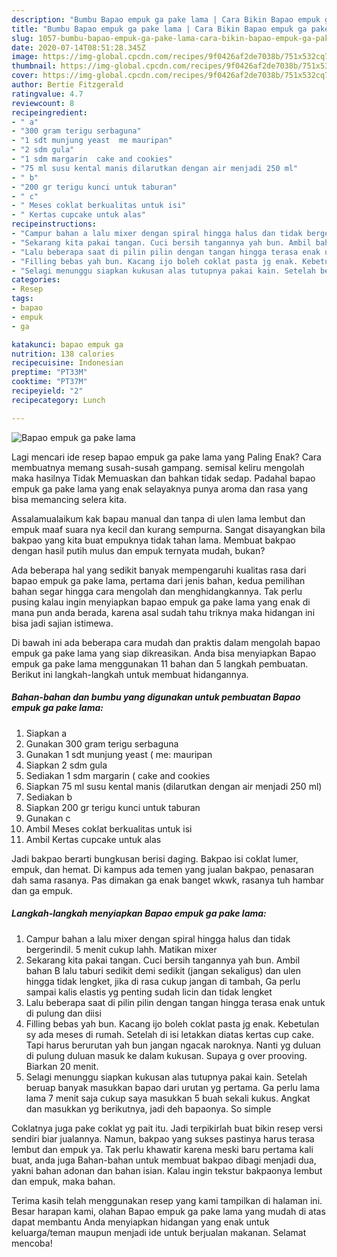 ```yaml
---
description: "Bumbu Bapao empuk ga pake lama | Cara Bikin Bapao empuk ga pake lama Yang Mudah Dan Praktis"
title: "Bumbu Bapao empuk ga pake lama | Cara Bikin Bapao empuk ga pake lama Yang Mudah Dan Praktis"
slug: 1057-bumbu-bapao-empuk-ga-pake-lama-cara-bikin-bapao-empuk-ga-pake-lama-yang-mudah-dan-praktis
date: 2020-07-14T08:51:28.345Z
image: https://img-global.cpcdn.com/recipes/9f0426af2de7038b/751x532cq70/bapao-empuk-ga-pake-lama-foto-resep-utama.jpg
thumbnail: https://img-global.cpcdn.com/recipes/9f0426af2de7038b/751x532cq70/bapao-empuk-ga-pake-lama-foto-resep-utama.jpg
cover: https://img-global.cpcdn.com/recipes/9f0426af2de7038b/751x532cq70/bapao-empuk-ga-pake-lama-foto-resep-utama.jpg
author: Bertie Fitzgerald
ratingvalue: 4.7
reviewcount: 8
recipeingredient:
- " a"
- "300 gram terigu serbaguna"
- "1 sdt munjung yeast  me mauripan"
- "2 sdm gula"
- "1 sdm margarin  cake and cookies"
- "75 ml susu kental manis dilarutkan dengan air menjadi 250 ml"
- " b"
- "200 gr terigu kunci untuk taburan"
- " c"
- " Meses coklat berkualitas untuk isi"
- " Kertas cupcake untuk alas"
recipeinstructions:
- "Campur bahan a lalu mixer dengan spiral hingga halus dan tidak bergerindil. 5 menit cukup lahh. Matikan mixer"
- "Sekarang kita pakai tangan. Cuci bersih tangannya yah bun. Ambil bahan B lalu taburi sedikit demi sedikit (jangan sekaligus) dan ulen hingga tidak lengket, jika di rasa cukup jangan di tambah, Ga perlu sampai kalis elastis yg penting sudah licin dan tidak lengket"
- "Lalu beberapa saat di pilin pilin dengan tangan hingga terasa enak untuk di pulung dan diisi"
- "Filling bebas yah bun. Kacang ijo boleh coklat pasta jg enak. Kebetulan sy ada meses di rumah. Setelah di isi letakkan diatas kertas cup cake. Tapi harus berurutan yah bun jangan ngacak naroknya. Nanti yg duluan di pulung duluan masuk ke dalam kukusan. Supaya g over prooving. Biarkan 20 menit."
- "Selagi menunggu siapkan kukusan alas tutupnya pakai kain. Setelah beruap banyak masukkan bapao dari urutan yg pertama. Ga perlu lama lama 7 menit saja cukup saya masukkan 5 buah sekali kukus. Angkat dan masukkan yg berikutnya, jadi deh bapaonya. So simple"
categories:
- Resep
tags:
- bapao
- empuk
- ga

katakunci: bapao empuk ga 
nutrition: 138 calories
recipecuisine: Indonesian
preptime: "PT33M"
cooktime: "PT37M"
recipeyield: "2"
recipecategory: Lunch

---
```



![Bapao empuk ga pake lama](https://img-global.cpcdn.com/recipes/9f0426af2de7038b/751x532cq70/bapao-empuk-ga-pake-lama-foto-resep-utama.jpg)

Lagi mencari ide resep bapao empuk ga pake lama yang Paling Enak? Cara membuatnya memang susah-susah gampang. semisal keliru mengolah maka hasilnya Tidak Memuaskan dan bahkan tidak sedap. Padahal bapao empuk ga pake lama yang enak selayaknya punya aroma dan rasa yang bisa memancing selera kita.

Assalamualaikum kak bapau manual dan tanpa di ulen lama lembut dan empuk maaf suara nya kecil dan kurang sempurna. Sangat disayangkan bila bakpao yang kita buat empuknya tidak tahan lama. Membuat bakpao dengan hasil putih mulus dan empuk ternyata mudah, bukan?

Ada beberapa hal yang sedikit banyak mempengaruhi kualitas rasa dari bapao empuk ga pake lama, pertama dari jenis bahan, kedua pemilihan bahan segar hingga cara mengolah dan menghidangkannya. Tak perlu pusing kalau ingin menyiapkan bapao empuk ga pake lama yang enak di mana pun anda berada, karena asal sudah tahu triknya maka hidangan ini bisa jadi sajian istimewa.


Di bawah ini ada beberapa cara mudah dan praktis dalam mengolah bapao empuk ga pake lama yang siap dikreasikan. Anda bisa menyiapkan Bapao empuk ga pake lama menggunakan 11 bahan dan 5 langkah pembuatan. Berikut ini langkah-langkah untuk membuat hidangannya.

<!--inarticleads1-->

##### Bahan-bahan dan bumbu yang digunakan untuk pembuatan Bapao empuk ga pake lama:

1. Siapkan  a
1. Gunakan 300 gram terigu serbaguna
1. Gunakan 1 sdt munjung yeast ( me: mauripan
1. Siapkan 2 sdm gula
1. Sediakan 1 sdm margarin ( cake and cookies
1. Siapkan 75 ml susu kental manis (dilarutkan dengan air menjadi 250 ml)
1. Sediakan  b
1. Siapkan 200 gr terigu kunci untuk taburan
1. Gunakan  c
1. Ambil  Meses coklat berkualitas untuk isi
1. Ambil  Kertas cupcake untuk alas


Jadi bakpao berarti bungkusan berisi daging. Bakpao isi coklat lumer, empuk, dan hemat. Di kampus ada temen yang jualan bakpao, penasaran dah sama rasanya. Pas dimakan ga enak banget wkwk, rasanya tuh hambar dan ga empuk. 

<!--inarticleads2-->

##### Langkah-langkah menyiapkan Bapao empuk ga pake lama:

1. Campur bahan a lalu mixer dengan spiral hingga halus dan tidak bergerindil. 5 menit cukup lahh. Matikan mixer
1. Sekarang kita pakai tangan. Cuci bersih tangannya yah bun. Ambil bahan B lalu taburi sedikit demi sedikit (jangan sekaligus) dan ulen hingga tidak lengket, jika di rasa cukup jangan di tambah, Ga perlu sampai kalis elastis yg penting sudah licin dan tidak lengket
1. Lalu beberapa saat di pilin pilin dengan tangan hingga terasa enak untuk di pulung dan diisi
1. Filling bebas yah bun. Kacang ijo boleh coklat pasta jg enak. Kebetulan sy ada meses di rumah. Setelah di isi letakkan diatas kertas cup cake. Tapi harus berurutan yah bun jangan ngacak naroknya. Nanti yg duluan di pulung duluan masuk ke dalam kukusan. Supaya g over prooving. Biarkan 20 menit.
1. Selagi menunggu siapkan kukusan alas tutupnya pakai kain. Setelah beruap banyak masukkan bapao dari urutan yg pertama. Ga perlu lama lama 7 menit saja cukup saya masukkan 5 buah sekali kukus. Angkat dan masukkan yg berikutnya, jadi deh bapaonya. So simple


Coklatnya juga pake coklat yg pait itu. Jadi terpikirlah buat bikin resep versi sendiri biar jualannya. Namun, bakpao yang sukses pastinya harus terasa lembut dan empuk ya. Tak perlu khawatir karena meski baru pertama kali buat, anda juga Bahan-bahan untuk membuat bakpao dibagi menjadi dua, yakni bahan adonan dan bahan isian. Kalau ingin tekstur bakpaonya lembut dan empuk, maka bahan. 

Terima kasih telah menggunakan resep yang kami tampilkan di halaman ini. Besar harapan kami, olahan Bapao empuk ga pake lama yang mudah di atas dapat membantu Anda menyiapkan hidangan yang enak untuk keluarga/teman maupun menjadi ide untuk berjualan makanan. Selamat mencoba!
